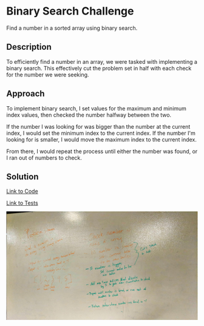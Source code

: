 # Binary Search Challenge

Find a number in a sorted array using binary search. 

## Description

To efficiently find a number in an array, we were tasked with implementing a binary search. This effectively cut the problem set in half with each check for the number we were seeking. 

## Approach

To implement binary search, I set values for the maximum and minimum index values, then checked the number halfway between the two. 

If the number I was looking for was bigger than the number at the current index, I would set the minimum index to the current index. If the number I'm looking for is smaller, I would move the maximum index to the current index. 

From there, I would repeat the process until either the number was found, or I ran out of numbers to check.

## Solution

[Link to Code](../code401challenges/src/main/java/code401challenges/BinarySearch.java)

[Link to Tests](../code401challenges/src/test/java/code401challenges/BinarySearchTest.java)

![alt text](./assets/BinarySearchWhiteboard.jpg "A whiteboard drawing of the problem domain and pseudocode for this challenge")

